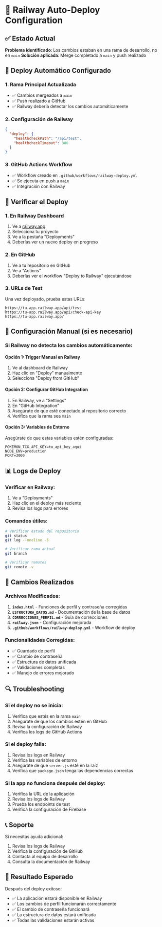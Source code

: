 # 🚂 Railway Auto-Deploy Configuration

## ✅ Estado Actual

**Problema identificado**: Los cambios estaban en una rama de desarrollo, no en `main`
**Solución aplicada**: Merge completado a `main` y push realizado

## 🔄 Deploy Automático Configurado

### 1. **Rama Principal Actualizada**
- ✅ Cambios mergeados a `main`
- ✅ Push realizado a GitHub
- ✅ Railway debería detectar los cambios automáticamente

### 2. **Configuración de Railway**
```json
{
  "deploy": {
    "healthcheckPath": "/api/test",
    "healthcheckTimeout": 300
  }
}
```

### 3. **GitHub Actions Workflow**
- ✅ Workflow creado en `.github/workflows/railway-deploy.yml`
- ✅ Se ejecuta en push a `main`
- ✅ Integración con Railway

## 🚀 Verificar el Deploy

### 1. **En Railway Dashboard**
1. Ve a [railway.app](https://railway.app)
2. Selecciona tu proyecto
3. Ve a la pestaña "Deployments"
4. Deberías ver un nuevo deploy en progreso

### 2. **En GitHub**
1. Ve a tu repositorio en GitHub
2. Ve a "Actions"
3. Deberías ver el workflow "Deploy to Railway" ejecutándose

### 3. **URLs de Test**
Una vez deployado, prueba estas URLs:

```
https://tu-app.railway.app/api/test
https://tu-app.railway.app/api/check-api-key
https://tu-app.railway.app/
```

## 🔧 Configuración Manual (si es necesario)

### Si Railway no detecta los cambios automáticamente:

#### Opción 1: Trigger Manual en Railway
1. Ve al dashboard de Railway
2. Haz clic en "Deploy" manualmente
3. Selecciona "Deploy from GitHub"

#### Opción 2: Configurar GitHub Integration
1. En Railway, ve a "Settings"
2. En "GitHub Integration"
3. Asegúrate de que esté conectado al repositorio correcto
4. Verifica que la rama sea `main`

#### Opción 3: Variables de Entorno
Asegúrate de que estas variables estén configuradas:
```
POKEMON_TCG_API_KEY=tu_api_key_aqui
NODE_ENV=production
PORT=3000
```

## 📊 Logs de Deploy

### Verificar en Railway:
1. Ve a "Deployments"
2. Haz clic en el deploy más reciente
3. Revisa los logs para errores

### Comandos útiles:
```bash
# Verificar estado del repositorio
git status
git log --oneline -5

# Verificar rama actual
git branch

# Verificar remotes
git remote -v
```

## 🎯 Cambios Realizados

### Archivos Modificados:
1. **`index.html`** - Funciones de perfil y contraseña corregidas
2. **`ESTRUCTURA_DATOS.md`** - Documentación de la base de datos
3. **`CORRECCIONES_PERFIL.md`** - Guía de correcciones
4. **`railway.json`** - Configuración mejorada
5. **`.github/workflows/railway-deploy.yml`** - Workflow de deploy

### Funcionalidades Corregidas:
- ✅ Guardado de perfil
- ✅ Cambio de contraseña
- ✅ Estructura de datos unificada
- ✅ Validaciones completas
- ✅ Manejo de errores mejorado

## 🔍 Troubleshooting

### Si el deploy no se inicia:
1. Verifica que estés en la rama `main`
2. Asegúrate de que los cambios estén en GitHub
3. Revisa la configuración de Railway
4. Verifica los logs de GitHub Actions

### Si el deploy falla:
1. Revisa los logs en Railway
2. Verifica las variables de entorno
3. Asegúrate de que `server.js` esté en la raíz
4. Verifica que `package.json` tenga las dependencias correctas

### Si la app no funciona después del deploy:
1. Verifica la URL de la aplicación
2. Revisa los logs de Railway
3. Prueba los endpoints de test
4. Verifica la configuración de Firebase

## 📞 Soporte

Si necesitas ayuda adicional:
1. Revisa los logs de Railway
2. Verifica la configuración de GitHub
3. Contacta al equipo de desarrollo
4. Consulta la documentación de Railway

## 🎉 Resultado Esperado

Después del deploy exitoso:
- ✅ La aplicación estará disponible en Railway
- ✅ Los cambios de perfil funcionarán correctamente
- ✅ El cambio de contraseña funcionará
- ✅ La estructura de datos estará unificada
- ✅ Todas las validaciones estarán activas